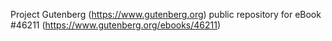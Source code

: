 Project Gutenberg (https://www.gutenberg.org) public repository for eBook #46211 (https://www.gutenberg.org/ebooks/46211)
